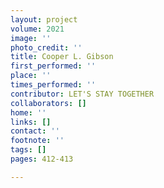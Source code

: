 ```yaml
---
layout: project
volume: 2021
image: ''
photo_credit: ''
title: Cooper L. Gibson
first_performed: ''
place: ''
times_performed: ''
contributor: LET'S STAY TOGETHER
collaborators: []
home: ''
links: []
contact: ''
footnote: ''
tags: []
pages: 412-413

---
```




